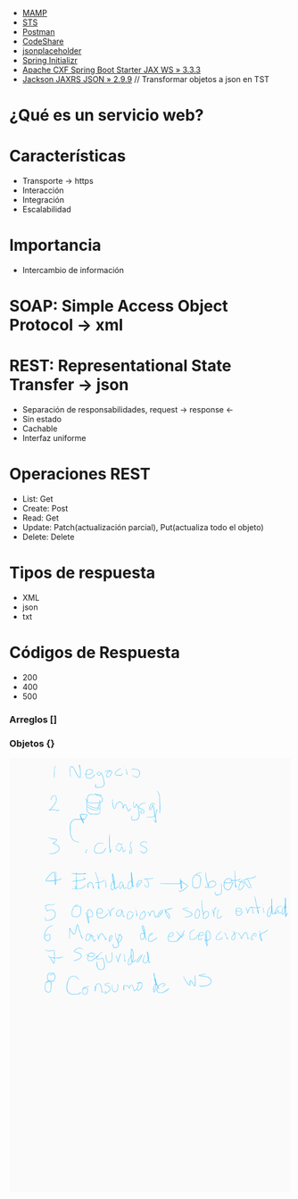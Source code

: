 * [MAMP](https://www.mamp.info/en/)
* [STS](https://spring.io/tools)
* [Postman](https://www.getpostman.com/)
* [CodeShare](https://codeshare.io)
* [jsonplaceholder](https://jsonplaceholder.typicode.com/posts)
* [Spring Initializr](https://start.spring.io/)
* [Apache CXF Spring Boot Starter JAX WS » 3.3.3](https://mvnrepository.com/artifact/org.apache.cxf/cxf-spring-boot-starter-jaxws/3.3.3)
* [Jackson JAXRS JSON » 2.9.9](https://mvnrepository.com/artifact/com.fasterxml.jackson.jaxrs/jackson-jaxrs-json-provider/2.9.9) // Transformar objetos a json en TST

# ¿Qué es un servicio web?

# Características
* Transporte -> https
* Interacción 
* Integración
* Escalabilidad

# Importancia
* Intercambio de información

# SOAP: Simple Access Object Protocol -> xml

# REST: Representational State Transfer -> json
* Separación de responsabilidades, request -> response <-
* Sin estado
* Cachable
* Interfaz uniforme

# Operaciones REST
* List: Get
* Create: Post
* Read: Get
* Update: Patch(actualización parcial), Put(actualiza todo el objeto)
* Delete: Delete

# Tipos de respuesta
* XML
* json
* txt

# Códigos de Respuesta
* 200
* 400
* 500

### Arreglos []
### Objetos {} 

![alt text](https://github.com/dgtic-dam/WS/blob/master/images/16779.jpg "Ejercicio")


